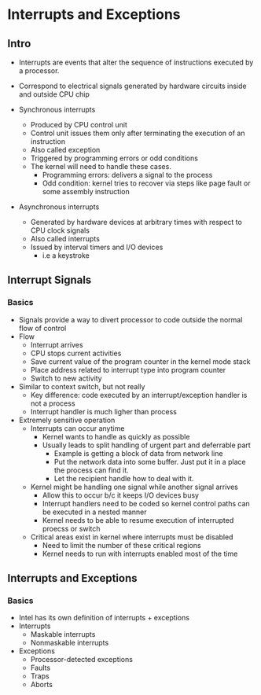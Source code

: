 # Interrupts and Exceptions

## Intro
* Interrupts are events that alter the sequence of instructions executed by a processor.
* Correspond to electrical signals generated by hardware circuits inside and outside CPU chip
* Synchronous interrupts
    * Produced by CPU control unit
    * Control unit issues them only after terminating the execution of an instruction
    * Also called exception
    * Triggered by programming errors or odd conditions 
    * The kernel will need to handle these cases.
        * Programming errors: delivers a signal to the process
        * Odd condition: kernel tries to recover via steps like page fault or some assembly instruction

* Asynchronous interrupts
    * Generated by hardware devices at arbitrary times with respect to CPU clock signals
    * Also called interrupts
    * Issued by interval timers and I/O devices
        * i.e a keystroke

## Interrupt Signals

### Basics
* Signals provide a way to divert processor to code outside the normal flow of control
* Flow
    * Interrupt arrives
    * CPU stops current activities
    * Save current value of the program counter in the kernel mode stack
    * Place address related to interrupt type into program counter
    * Switch to new activity
* Similar to context switch, but not really
    * Key difference: code executed by an interrupt/exception handler is not a process
    * Interrupt handler is much ligher than process
* Extremely sensitive operation
    * Interrupts can occur anytime
        * Kernel wants to handle as quickly as possible
        * Usually leads to split handling of urgent part and deferrable part
            * Example is getting a block of data from network line
            * Put the network data into some buffer. Just put it in a place the process can find it.
            * Let the recipient handle how to deal with it.
    * Kernel might be handling one signal while another signal arrives
        * Allow this to occur b/c it keeps I/O devices busy
        * Interrupt handlers need to be coded so kernel control paths can be executed in a nested manner
        * Kernel needs to be able to resume execution of interrupted proecss or switch
    * Critical areas exist in kernel where interrupts must be disabled
        * Need to limit the number of these critical regions
        * Kernel needs to run with interrupts enabled most of the time

## Interrupts and Exceptions

### Basics
* Intel has its own definition of interrupts + exceptions
* Interrupts
    * Maskable interrupts
    * Nonmaskable interrupts
* Exceptions
    * Processor-detected exceptions
    * Faults
    * Traps
    * Aborts




